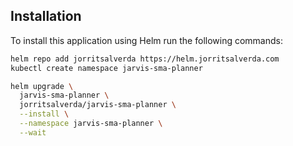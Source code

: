 ## Installation

To install this application using Helm run the following commands:

```bash
helm repo add jorritsalverda https://helm.jorritsalverda.com
kubectl create namespace jarvis-sma-planner

helm upgrade \
  jarvis-sma-planner \
  jorritsalverda/jarvis-sma-planner \
  --install \
  --namespace jarvis-sma-planner \
  --wait
```
